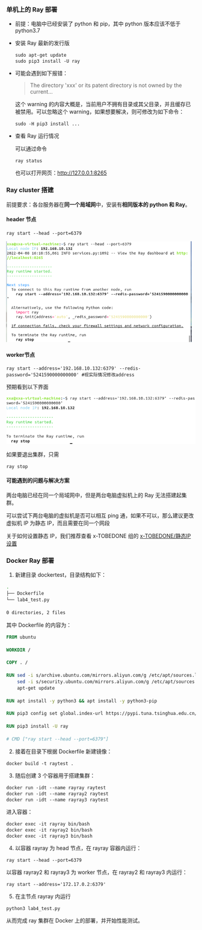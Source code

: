 ### 单机上的 Ray 部署

+ 前提：电脑中已经安装了 python 和 pip，其中 python 版本应该不低于 python3.7

+ 安装 Ray 最新的发行版

  ```shell
  sudo apt-get update
  sudo pip3 install -U ray
  ```

+ 可能会遇到如下报错：

  > The directory 'xxx' or its patent directory is not owned by the current...

  这个 warning 的内容大概是，当前用户不拥有目录或其父目录，并且缓存已被禁用。可以忽略这个 warning，如果想要解决，则可修改为如下命令：

  ```shell
  sudo -H pip3 install ...
  ```

+ 查看 Ray 运行情况

  可以通过命令

  ```shell
  ray status
  ```

  也可以打开网页：http://127.0.0.1:8265

### Ray cluster 搭建

前提要求：各台服务器在**同一个局域网**中，安装有**相同版本的 python 和 Ray**。

#### header 节点

```shell
ray start --head --port=6379
```

<img src="image\image-20220408162006133.png" alt="image-20220408162006133" style="zoom:67%;" />

#### worker节点

```shell
ray start --address='192.168.10.132:6379' --redis-password='5241590000000000' #视实际情况修改address
```

预期看到以下界面

<img src="image\image-20220408162751753.png" alt="image-20220408162751753" style="zoom:80%;" />

如果要退出集群，只需

```shell
ray stop
```

#### 可能遇到的问题与解决方案

两台电脑已经在同一个局域网中，但是两台电脑虚拟机上的 Ray 无法搭建起集群。

可以尝试下两台电脑的虚拟机是否可以相互 ping 通，如果不可以，那么建议更改虚拟机 IP 为静态 IP，而且需要在同一个网段

关于如何设置静态 IP，我们推荐查看 x-TOBEDONE 组的 [x-TOBEDONE/静态IP设置](https://github.com/OSH-2022/x-TOBEDONE/blob/main/Monitor/doc/静态IP设置.md)



### Docker Ray 部署

1. 新建目录 dockertest，目录结构如下：

```bash
.
├── Dockerfile
└── lab4_test.py

0 directories, 2 files
```

其中 Dockerfile 的内容为：

```dockerfile
FROM ubuntu

WORKDIR /

COPY . /

RUN sed -i s/archive.ubuntu.com/mirrors.aliyun.com/g /etc/apt/sources.list &&\
    sed -i s/security.ubuntu.com/mirrors.aliyun.com/g /etc/apt/sources.list &&\
    apt-get update

RUN apt install -y python3 && apt install -y python3-pip

RUN pip3 config set global.index-url https://pypi.tuna.tsinghua.edu.cn/simple

RUN pip3 install -U ray

# CMD ["ray start --head --port=6379"]

```

2. 接着在目录下根据 Dockerfile 新建镜像：

```shell
docker build -t raytest .
```

3. 随后创建 3 个容器用于搭建集群：

```shell
docker run -idt --name rayray raytest
docker run -idt --name rayray2 raytest
docker run -idt --name rayray3 raytest
```

进入容器：

```shell
docker exec -it rayray bin/bash
docker exec -it rayray2 bin/bash
docker exec -it rayray3 bin/bash
```

4. 以容器 rayray 为 head 节点，在 rayray 容器内运行：

```shell
ray start --head --port=6379
```

以容器 rayray2 和 rayray3 为 worker 节点，在 rayray2 和 rayray3 内运行：

```shell
ray start --address='172.17.0.2:6379'
```

5. 在主节点 rayray 内运行

```shell
python3 lab4_test.py
```

从而完成 ray 集群在 Docker 上的部署，并开始性能测试。

